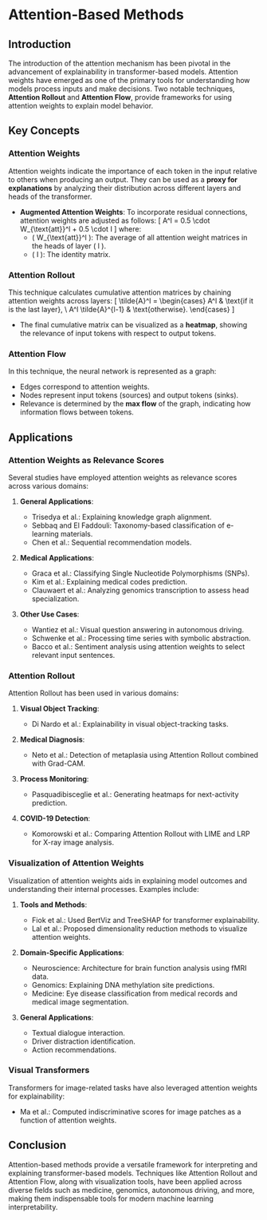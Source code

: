 # Attention-Based Methods

## Introduction
The introduction of the attention mechanism has been pivotal in the advancement of explainability in transformer-based models. Attention weights have emerged as one of the primary tools for understanding how models process inputs and make decisions. Two notable techniques, **Attention Rollout** and **Attention Flow**, provide frameworks for using attention weights to explain model behavior.

## Key Concepts

### Attention Weights
Attention weights indicate the importance of each token in the input relative to others when producing an output. They can be used as a **proxy for explanations** by analyzing their distribution across different layers and heads of the transformer.

- **Augmented Attention Weights**:
  To incorporate residual connections, attention weights are adjusted as follows:
  \[
  A^l = 0.5 \cdot W_{\text{att}}^l + 0.5 \cdot I
  \]
  where:
  - \( W_{\text{att}}^l \): The average of all attention weight matrices in the heads of layer \( l \).
  - \( I \): The identity matrix.

### Attention Rollout
This technique calculates cumulative attention matrices by chaining attention weights across layers:
\[
\tilde{A}^l =
\begin{cases}
A^l & \text{if it is the last layer}, \\
A^l \tilde{A}^{l-1} & \text{otherwise}.
\end{cases}
\]

- The final cumulative matrix can be visualized as a **heatmap**, showing the relevance of input tokens with respect to output tokens.

### Attention Flow
In this technique, the neural network is represented as a graph:
- Edges correspond to attention weights.
- Nodes represent input tokens (sources) and output tokens (sinks).
- Relevance is determined by the **max flow** of the graph, indicating how information flows between tokens.

## Applications

### Attention Weights as Relevance Scores
Several studies have employed attention weights as relevance scores across various domains:

1. **General Applications**:
   - Trisedya et al.: Explaining knowledge graph alignment.
   - Sebbaq and El Faddouli: Taxonomy-based classification of e-learning materials.
   - Chen et al.: Sequential recommendation models.

2. **Medical Applications**:
   - Graca et al.: Classifying Single Nucleotide Polymorphisms (SNPs).
   - Kim et al.: Explaining medical codes prediction.
   - Clauwaert et al.: Analyzing genomics transcription to assess head specialization.

3. **Other Use Cases**:
   - Wantiez et al.: Visual question answering in autonomous driving.
   - Schwenke et al.: Processing time series with symbolic abstraction.
   - Bacco et al.: Sentiment analysis using attention weights to select relevant input sentences.

### Attention Rollout

Attention Rollout has been used in various domains:
1. **Visual Object Tracking**:
   - Di Nardo et al.: Explainability in visual object-tracking tasks.

2. **Medical Diagnosis**:
   - Neto et al.: Detection of metaplasia using Attention Rollout combined with Grad-CAM.

3. **Process Monitoring**:
   - Pasquadibisceglie et al.: Generating heatmaps for next-activity prediction.

4. **COVID-19 Detection**:
   - Komorowski et al.: Comparing Attention Rollout with LIME and LRP for X-ray image analysis.

### Visualization of Attention Weights
Visualization of attention weights aids in explaining model outcomes and understanding their internal processes. Examples include:

1. **Tools and Methods**:
   - Fiok et al.: Used BertViz and TreeSHAP for transformer explainability.
   - Lal et al.: Proposed dimensionality reduction methods to visualize attention weights.

2. **Domain-Specific Applications**:
   - Neuroscience: Architecture for brain function analysis using fMRI data.
   - Genomics: Explaining DNA methylation site predictions.
   - Medicine: Eye disease classification from medical records and medical image segmentation.

3. **General Applications**:
   - Textual dialogue interaction.
   - Driver distraction identification.
   - Action recommendations.

### Visual Transformers
Transformers for image-related tasks have also leveraged attention weights for explainability:
- Ma et al.: Computed indiscriminative scores for image patches as a function of attention weights.

## Conclusion
Attention-based methods provide a versatile framework for interpreting and explaining transformer-based models. Techniques like Attention Rollout and Attention Flow, along with visualization tools, have been applied across diverse fields such as medicine, genomics, autonomous driving, and more, making them indispensable tools for modern machine learning interpretability.

